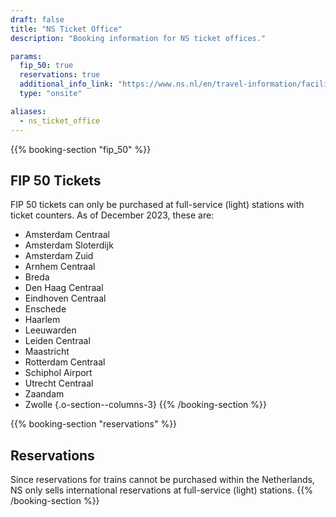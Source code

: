 ```yaml
---
draft: false
title: "NS Ticket Office"
description: "Booking information for NS ticket offices."

params:
  fip_50: true
  reservations: true
  additional_info_link: "https://www.ns.nl/en/travel-information/facilities/ov-service-and-tickets-shops.html"
  type: "onsite"

aliases:
  - ns_ticket_office
---
```


{{% booking-section "fip_50" %}}

## FIP 50 Tickets

FIP 50 tickets can only be purchased at full-service (light) stations with ticket counters. As of December 2023, these are:

- Amsterdam Centraal
- Amsterdam Sloterdijk
- Amsterdam Zuid
- Arnhem Centraal
- Breda
- Den Haag Centraal
- Eindhoven Centraal
- Enschede
- Haarlem
- Leeuwarden
- Leiden Centraal
- Maastricht
- Rotterdam Centraal
- Schiphol Airport
- Utrecht Centraal
- Zaandam
- Zwolle
  {.o-section--columns-3}
  {{% /booking-section %}}

{{% booking-section "reservations" %}}

## Reservations

Since reservations for trains cannot be purchased within the Netherlands, NS only sells international reservations at full-service (light) stations.
{{% /booking-section %}}
